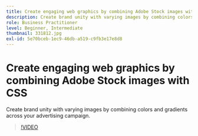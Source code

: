 ```yaml
---
title: Create engaging web graphics by combining Adobe Stock images with CSS
description: Create brand unity with varying images by combining colors and gradients across your advertising campaign
role: Business Practitioner
level: Beginner, Intermediate
thumbnail: 331812.jpg
exl-id: 5e70bceb-1ec9-46db-a519-c9fb3e17e8d8
---
```

# Create engaging web graphics by combining Adobe Stock images with CSS

Create brand unity with varying images by combining colors and gradients across your advertising campaign.

>[!VIDEO](https://video.tv.adobe.com/v/331812?hidetitle=true)
